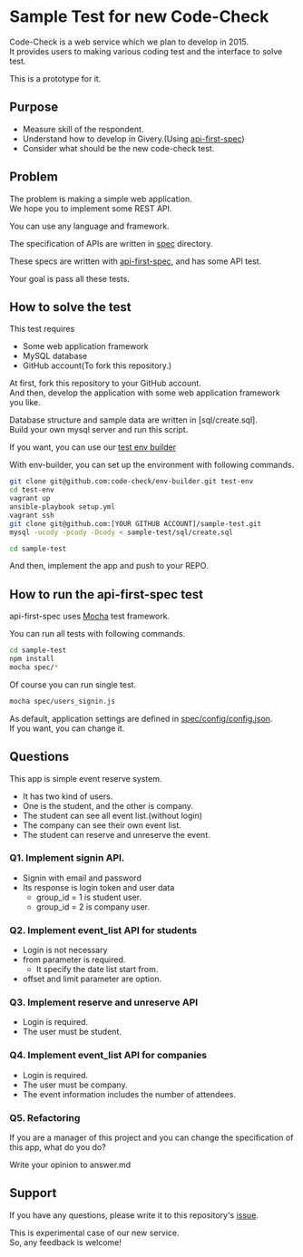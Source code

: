 # Sample Test for new Code-Check

Code-Check is a web service which we plan to develop in 2015.  
It provides users to making various coding test and the interface to solve test.

This is a prototype for it.

## Purpose

- Measure skill of the respondent.
- Understand how to develop in Givery.(Using [api-first-spec](https://github.com/shunjikonishi/api-first-spec))
- Consider what should be the new code-check test.

## Problem
The problem is making  a simple web application.  
We hope you to implement some REST API.

You can use any language and framework.

The specification of APIs are written in [spec](spec) directory.  

These specs are written with [api-first-spec](https://github.com/shunjikonishi/api-first-spec), and has some API test.

Your goal is pass all these tests.

## How to solve the test
This test requires

- Some web application framework
- MySQL database
- GitHub account(To fork this repository.)

At first, fork this repository to your GitHub account.  
And then, develop the application with some web application framework you like.

Database structure and sample data are written in [sql/create.sql].  
Build your own mysql server and run this script.

If you want, you can use our [test env builder](https://github.com/code-check/env-builder)

With env-builder, you can set up the environment with following commands.

``` bash
git clone git@github.com:code-check/env-builder.git test-env
cd test-env
vagrant up
ansible-playbook setup.yml
vagrant ssh
git clone git@github.com:[YOUR GITHUB ACCOUNT]/sample-test.git
mysql -ucody -pcody -Dcody < sample-test/sql/create.sql

cd sample-test
```

And then, implement the app and push to your REPO.

## How to run the api-first-spec test
api-first-spec uses [Mocha](http://mochajs.org/) test framework.

You can run all tests with following commands.

``` bash
cd sample-test
npm install
mocha spec/*
```

Of course you can run single test.

``` bash
mocha spec/users_signin.js
```

As default, application settings are defined in [spec/config/config.json](spec/config/config.json).  
If you want, you can change it.

## Questions
This app is simple event reserve system.

- It has two kind of users.  
- One is the student, and the other is company.
- The student can see all event list.(without login)
- The company can see their own event list.
- The student can reserve and unreserve the event.

### Q1. Implement signin API.
- Signin with email and password
- Its response is login token and user data
  - group_id = 1 is student user.
  - group_id = 2 is company user.

### Q2. Implement event_list API for students
- Login is not necessary
- from parameter is required.
  - It specify the date list start from.
- offset and limit parameter are option.

### Q3. Implement reserve and unreserve API
- Login is required.
- The user must be student.

### Q4. Implement event_list API for companies
- Login is required.
- The user must be company.
- The event information includes the number of attendees.

### Q5. Refactoring
If you are a manager of this project and you can change the specification of this app, what do you do?

Write your opinion to answer.md

## Support
If you have any questions, please write it to this repository's [issue](https://github.com/code-check/sample-test/issues).

This is experimental case of our new service.  
So, any feedback is welcome!
